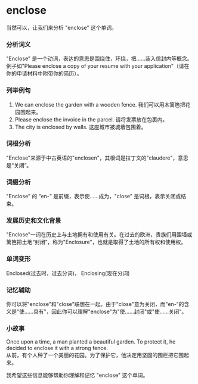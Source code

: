 # enclose

当然可以，让我们来分析 "enclose" 这个单词。

  

### 分析词义

  

"Enclose" 是一个动词，表达的意思是围绕住，环绕，把……装入信封内等概念。例子如"Please enclose a copy of your resume with your application"（请在你的申请材料中附带你的简历）。

  

### 列举例句

  

1.  We can enclose the garden with a wooden fence. 我们可以用木篱笆把花园围起来。
2.  Please enclose the invoice in the parcel. 请将发票放在包裹内。
3.  The city is enclosed by walls. 这座城市被城墙包围着。

  

### 词根分析

  

"Enclose"来源于中古英语的"enclosen"，其根词是拉丁文的"claudere"，意思是“关闭”。

  

### 词缀分析

  

"Enclose" 的 “en-” 是前缀，表示使……成为，"close" 是词根，表示关闭或结束。

  

### 发展历史和文化背景

  

"Enclose"一词在历史上与土地拥有和使用有关。在过去的欧洲，贵族们用围墙或篱笆把土地“封闭”，称为"Enclosure"，也就是取得了土地的所有权和使用权。

  

### 单词变形

  

Enclosed(过去时，过去分词)， Enclosing(现在分词)

  

### 记忆辅助

  

你可以将"enclose"和"close"联想在一起。由于"close"意为关闭，而"en-"的含义是"使……具有"，因此你可以理解"enclose"为"使……封闭"或"使……关闭"。

  

### 小故事

  

Once upon a time, a man planted a beautiful garden. To protect it, he decided to enclose it with a strong fence.  
从前，有个人种了一个美丽的花园。为了保护它，他决定用坚固的围栏把它围起来。

  

我希望这些信息能够帮助你理解和记忆 "enclose" 这个单词。

